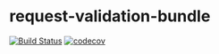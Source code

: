# request-validation-bundle
[![Build Status](https://travis-ci.com/mkoprek/request-validation-bundle.svg?branch=main)](https://travis-ci.com/mkoprek/request-validation-bundle)
[![codecov](https://codecov.io/gh/mkoprek/request-validation-bundle/branch/main/graph/badge.svg?token=LF5FSUH6SC)](https://codecov.io/gh/mkoprek/request-validation-bundle)
